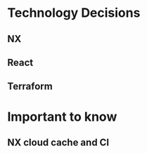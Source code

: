 # Technology Decisions

## NX

## React

## Terraform


# Important to know

## NX cloud cache and CI

